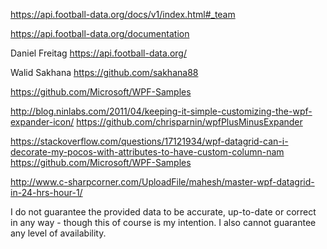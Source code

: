 https://api.football-data.org/docs/v1/index.html#_team

https://api.football-data.org/documentation

Daniel Freitag https://api.football-data.org/

Walid Sakhana https://github.com/sakhana88

https://github.com/Microsoft/WPF-Samples








http://blog.ninlabs.com/2011/04/keeping-it-simple-customizing-the-wpf-expander-icon/
https://github.com/chrisparnin/wpfPlusMinusExpander







https://stackoverflow.com/questions/17121934/wpf-datagrid-can-i-decorate-my-pocos-with-attributes-to-have-custom-column-nam
https://github.com/Microsoft/WPF-Samples









http://www.c-sharpcorner.com/UploadFile/mahesh/master-wpf-datagrid-in-24-hrs-hour-1/




I do not guarantee the provided data to be accurate, up-to-date or correct in any way - though this of course is my intention. I also cannot guarantee any level of availability.